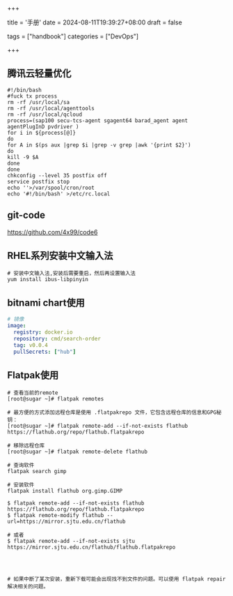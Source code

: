 +++

title = '手册'
date = 2024-08-11T19:39:27+08:00
draft = false

tags = ["handbook"]
categories = ["DevOps"]

+++

## 腾讯云轻量优化
```shell
#!/bin/bash 
#fuck tx process 
rm -rf /usr/local/sa 
rm -rf /usr/local/agenttools 
rm -rf /usr/local/qcloud 
process=(sap100 secu-tcs-agent sgagent64 barad_agent agent agentPlugInD pvdriver ) 
for i in ${process[@]} 
do
for A in $(ps aux |grep $i |grep -v grep |awk '{print $2}') 
do
kill -9 $A 
done 
done 
chkconfig --level 35 postfix off 
service postfix stop 
echo ''>/var/spool/cron/root 
echo '#!/bin/bash' >/etc/rc.local
```



## git-code

https://github.com/4x99/code6



## RHEL系列安装中文输入法

```shell
# 安装中文输入法,安装后需要重启，然后再设置输入法
yum install ibus-libpinyin
```



##  bitnami chart使用

```yaml
# 镜像
image: 
  registry: docker.io
  repository: cmd/search-order
  tag: v0.0.4
  pullSecrets: ["hub"]
```



## Flatpak使用

```shell
# 查看当前的remote
[root@sugar ~]# flatpak remotes

# 最方便的方式添加远程仓库是使用 .flatpakrepo 文件，它包含远程仓库的信息和GPG秘钥：
[root@sugar ~]# flatpak remote-add --if-not-exists flathub https://flathub.org/repo/flathub.flatpakrepo

# 移除远程仓库
[root@sugar ~]# flatpak remote-delete flathub

# 查询软件
flatpak search gimp

# 安装软件
flatpak install flathub org.gimp.GIMP 

$ flatpak remote-add --if-not-exists flathub https://flathub.org/repo/flathub.flatpakrepo
$ flatpak remote-modify flathub --url=https://mirror.sjtu.edu.cn/flathub

# 或者
$ flatpak remote-add --if-not-exists sjtu  https://mirror.sjtu.edu.cn/flathub/flathub.flatpakrepo




# 如果中断了某次安装，重新下载可能会出现找不到文件的问题。可以使用 flatpak repair 解决相关的问题。
```
